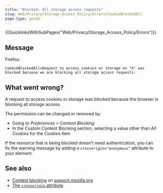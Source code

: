 ```yaml
---
title: "Blocked: All storage access requests"
slug: Web/Privacy/Storage_Access_Policy/Errors/CookieBlockedAll
page-type: guide
---
```


{{QuicklinksWithSubPages("Web/Privacy/Storage_Access_Policy/Errors")}}

## Message

Firefox:

```plain
CookieBlockedAll=Request to access cookies or storage on "X" was blocked because we are blocking all storage access requests.
```

## What went wrong?

A request to access cookies or storage was blocked because the browser is blocking all storage access.

The permission can be changed or removed by:

- Going to _Preferences > Content Blocking_
- In the _Custom_ Content Blocking section, selecting a value other than _All Cookies_ for the _Cookies_ item

If the resource that is being blocked doesn't need authentication, you can fix the warning message by adding a `crossorigin="anonymous"` attribute to your element.

## See also

- [Content blocking](https://support.mozilla.org/en-US/kb/content-blocking) on [support.mozilla.org](https://support.mozilla.org/)
- [The `crossorigin` attribute](/Web/HTML/Attributes/crossorigin)
